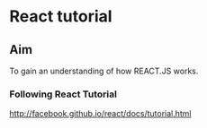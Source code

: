 # React tutorial

## Aim 
To gain an understanding of how REACT.JS works.


### Following React Tutorial
http://facebook.github.io/react/docs/tutorial.html

